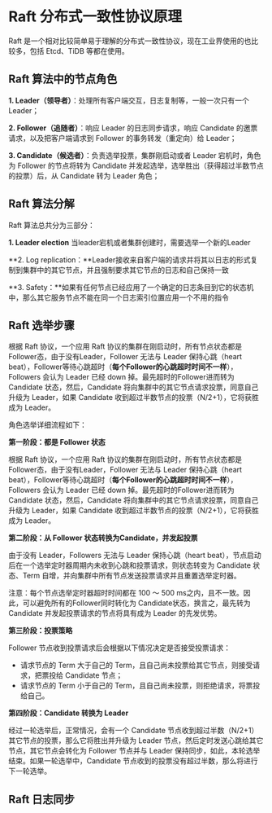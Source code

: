 # Raft 分布式一致性协议原理

Raft 是一个相对比较简单易于理解的分布式一致性协议，现在工业界使用的也比较多，包括 Etcd、TiDB 等都在使用。



## Raft 算法中的节点角色

**1. Leader（领导者）**：处理所有客户端交互，日志复制等，一般一次只有一个Leader；

**2. Follower（追随者）**：响应 Leader 的日志同步请求，响应 Candidate 的邀票请求，以及把客户端请求到 Follower 的事务转发（重定向）给 Leader；

**3. Candidate（候选者）**：负责选举投票，集群刚启动或者 Leader 宕机时，角色为 Follower 的节点将转为 Candidate 并发起选举，选举胜出（获得超过半数节点的投票）后，从 Candidate 转为 Leader 角色；



## Raft 算法分解

Raft 算法总共分为三部分：

**1. Leader election** 当leader宕机或者集群创建时，需要选举一个新的Leader

**2. Log replication：**Leader接收来自客户端的请求并将其以日志的形式复制到集群中的其它节点，并且强制要求其它节点的日志和自己保持一致

**3. Safety：**如果有任何节点已经应用了一个确定的日志条目到它的状态机中，那么其它服务节点不能在同一个日志索引位置应用一个不用的指令



## Raft 选举步骤

根据 Raft 协议，一个应用 Raft 协议的集群在刚启动时，所有节点状态都是Follower态，由于没有Leader，Follower 无法与 Leader 保持心跳（heart beat），Follower等待心跳超时（**每个Follower的心跳超时时间不一样**），Followers 会认为 Leader 已经 down 掉。最先超时的Follower进而转为 Candidate 状态，然后，Candidate 将向集群中的其它节点请求投票，同意自己升级为 Leader，如果 Candidate 收到超过半数节点的投票（N/2+1），它将获胜成为 Leader。

角色选举详细流程如下：

**第一阶段：都是 Follower 状态**

根据 Raft 协议，一个应用 Raft 协议的集群在刚启动时，所有节点状态都是Follower态，由于没有Leader，Follower 无法与 Leader 保持心跳（heart beat），Follower等待心跳超时（**每个Follower的心跳超时时间不一样**），Followers 会认为 Leader 已经 down 掉。最先超时的Follower进而转为 Candidate 状态，然后，Candidate 将向集群中的其它节点请求投票，同意自己升级为 Leader，如果 Candidate 收到超过半数节点的投票（N/2+1），它将获胜成为 Leader。

**第二阶段：从 Follower 状态转换为Candidate，并发起投票**

由于没有 Leader，Followers 无法与 Leader 保持心跳（heart beat），节点启动后在一个选举定时器周期内未收到心跳和投票请求，则状态转变为 Candidate 状态、Term 自增，并向集群中所有节点发送投票请求并且重置选举定时器。

注意：每个节点选举定时器超时时间都在 100 ～ 500 ms之内，且不一致。因此，可以避免所有的Follower同时转化为 Candidate状态，换言之，最先转为 Candidate 并发起投票请求的节点将具有成为 Leader 的先发优势。

**第三阶段：投票策略**

Follower 节点收到投票请求后会根据以下情况决定是否接受投票请求：

- 请求节点的 Term 大于自己的 Term，且自己尚未投票给其它节点，则接受请求，把票投给 Candidate 节点；
- 请求节点的 Term 小于自己的 Term，且自己尚未投票，则拒绝请求，将票投给自己。

**第四阶段：Candidate 转换为 Leader**

经过一轮选举后，正常情况，会有一个 Candidate 节点收到超过半数（N/2+1）其它节点的投票，那么它将胜出并升级为 Leader 节点，然后定时发送心跳给其它节点，其它节点会转化为 Follower 节点并与 Leader 保持同步，如此，本轮选举结束。如果一轮选举中，Candidate 节点收到的投票没有超过半数，那么将进行下一轮选举。



## Raft 日志同步



















